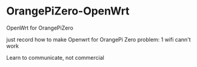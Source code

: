 # OrangePiZero-OpenWrt
OpenWrt for OrangePiZero

just record how to make  Openwrt for OrangePi Zero
problem: 1 wifi cann't work



Learn to communicate, not commercial
